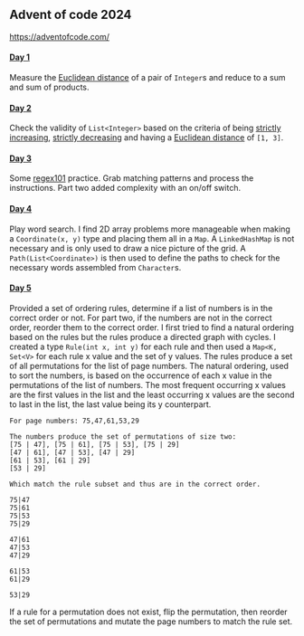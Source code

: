 ## Advent of code 2024

https://adventofcode.com/

#### [Day 1](https://github.com/ericbalawejder/advent-of-code/tree/main/src/main/java/aoc/year2024/day1)

Measure the [Euclidean distance](https://en.wikipedia.org/wiki/Euclidean_distance) of a pair of `Integer`s and
reduce to a sum and sum of products.

#### [Day 2](https://github.com/ericbalawejder/advent-of-code/tree/main/src/main/java/aoc/year2024/day2)

Check the validity of `List<Integer>` based on the criteria of being
[strictly increasing](https://en.wikipedia.org/wiki/Monotonic_function#Monotonicity_in_calculus_and_analysis),
[strictly decreasing](https://en.wikipedia.org/wiki/Monotonic_function#Monotonicity_in_calculus_and_analysis) and
having a [Euclidean distance](https://en.wikipedia.org/wiki/Euclidean_distance) of `[1, 3]`.

#### [Day 3](https://github.com/ericbalawejder/advent-of-code/tree/main/src/main/java/aoc/year2024/day3)

Some [regex101](https://regex101.com/) practice. Grab matching patterns and process the instructions. Part two
added complexity with an on/off switch.

#### [Day 4](https://github.com/ericbalawejder/advent-of-code/tree/main/src/main/java/aoc/year2024/day4)

Play word search. I find 2D array problems more manageable when making a `Coordinate(x, y)` type and placing them all
in a `Map`. A `LinkedHashMap` is not necessary and is only used to draw a nice picture of the grid. A
`Path(List<Coordinate>)` is then used to define the paths to check for the necessary words assembled from `Character`s.

#### [Day 5](https://github.com/ericbalawejder/advent-of-code/tree/main/src/main/java/aoc/year2024/day5)

Provided a set of ordering rules, determine if a list of numbers is in the correct order or not. For part two, if the 
numbers are not in the correct order, reorder them to the correct order. I first tried to find a natural ordering based 
on the rules but the rules produce a directed graph with cycles. I created a type `Rule(int x, int y)` for each rule and
then used a `Map<K, Set<V>` for each rule x value and the set of y values. The rules produce a set of all permutations 
for the list of page numbers. The natural ordering, used to sort the numbers, is based on the occurrence of each x value
in the permutations of the list of numbers. The most frequent occurring x values are the first values in the list and 
the least occurring x values are the second to last in the list, the last value being its y counterpart.
```
For page numbers: 75,47,61,53,29

The numbers produce the set of permutations of size two: 
[75 | 47], [75 | 61], [75 | 53], [75 | 29]
[47 | 61], [47 | 53], [47 | 29]
[61 | 53], [61 | 29]
[53 | 29]

Which match the rule subset and thus are in the correct order.

75|47
75|61
75|53
75|29

47|61
47|53
47|29

61|53
61|29

53|29
```
If a rule for a permutation does not exist, flip the permutation, then reorder the set of permutations and mutate the
page numbers to match the rule set.
